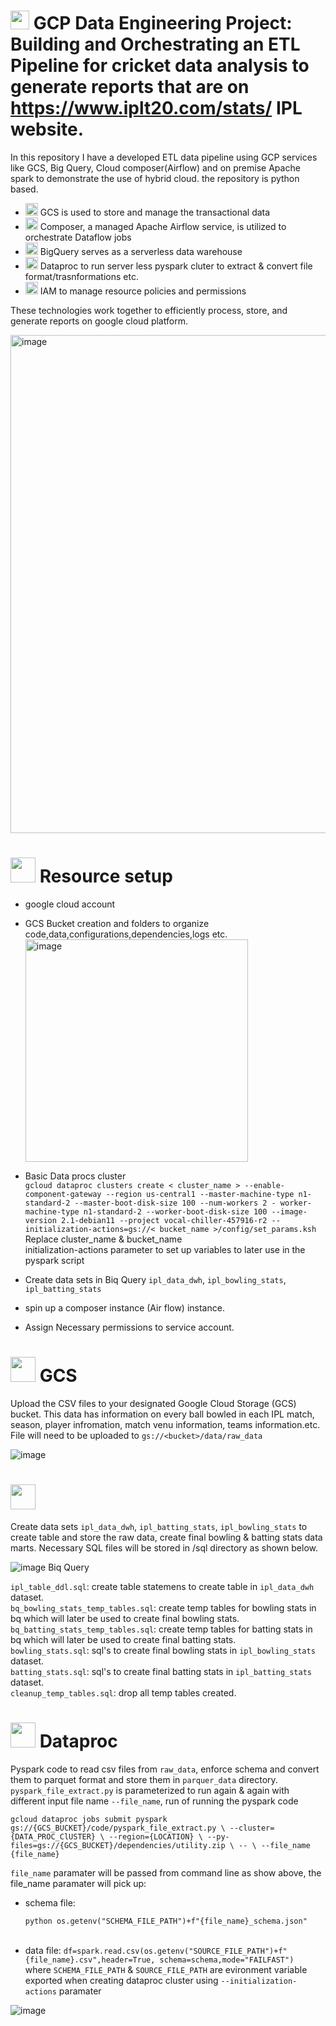 # <img src="https://github.com/user-attachments/assets/b52f367f-d2e0-4233-82b6-2c4683cd6a15" width="30"/> GCP Data Engineering Project: Building and Orchestrating an ETL Pipeline for cricket data analysis to generate reports that are on https://www.iplt20.com/stats/<year> IPL website.
In this repository I have a developed ETL data pipeline using GCP services like GCS, Big Query, Cloud composer(Airflow) and on premise Apache spark to demonstrate the use of hybrid cloud. the repository is python based.
 - <img src="https://github.com/user-attachments/assets/929c57e4-0cfe-4dd2-a0b4-751a7a92dc9e" width="20"/> GCS is used to store and manage the transactional data
 - <img src="https://github.com/user-attachments/assets/c474f33c-c3b9-4631-9703-d44965a8277b" width="20"/> Composer, a managed Apache Airflow service, is utilized to orchestrate Dataflow jobs 
 - <img src="https://github.com/user-attachments/assets/729ae49d-7b4d-47ee-bd1c-7936fe26196c" width="20"/>  BigQuery serves as a serverless data warehouse
 - <img src="https://github.com/user-attachments/assets/d115e980-990b-4a04-9f3e-c55ae0b4123b" width="20"/>  Dataproc to run server less pyspark cluter to extract & convert file format/trasnformations etc. 
- <img src="https://github.com/user-attachments/assets/95c82bb0-70a3-4cd0-a3ca-277a6814a356" width="20"/> IAM to manage resource policies and permissions 

These technologies work together to efficiently process, store, and generate reports on google cloud platform.

<img width="797" alt="image" src="https://github.com/user-attachments/assets/96d888cc-d2c6-42d2-a8c0-e2b0166033f0" />

# <img src="https://github.com/user-attachments/assets/8195e8b0-b96f-4f39-bed6-d83db3df0827" width="40"/> Resource setup
 - google cloud account
 - GCS Bucket creation and folders to organize code,data,configurations,dependencies,logs etc.
   <img width="356" alt="image" src="https://github.com/user-attachments/assets/baea73e9-924f-443c-a509-6e3b8a16e098" />

 - Basic Data procs cluster <br>
   ```gcloud dataproc clusters create < cluster_name > --enable-component-gateway --region us-central1 --master-machine-type n1-standard-2 --master-boot-disk-size 100 --num-workers 2 - worker-machine-type n1-standard-2 --worker-boot-disk-size 100 --image-version 2.1-debian11 --project vocal-chiller-457916-r2 --initialization-actions=gs://< bucket_name >/config/set_params.ksh```<br>
Replace cluster_name & bucket_name<br>
initialization-actions parameter to set up variables to later use in the pyspark script<br>

 - Create data sets in Biq Query `ipl_data_dwh`, `ipl_bowling_stats`, `ipl_batting_stats`
 - spin up a composer instance (Air flow) instance.
 - Assign Necessary permissions to service account.

# <img src="https://github.com/user-attachments/assets/929c57e4-0cfe-4dd2-a0b4-751a7a92dc9e" width="40"/> GCS

Upload the CSV files to your designated Google Cloud Storage (GCS) bucket. This data has information on every ball bowled in each IPL match, season, player infromation, match venu information, teams information.etc. File will need to be uploaded to ``gs://<bucket>/data/raw_data``

![image](https://github.com/user-attachments/assets/4df03cfb-f11e-4a22-9fd8-5ad318784755)

#  <img src="https://github.com/user-attachments/assets/729ae49d-7b4d-47ee-bd1c-7936fe26196c" width="40"/>

Create data sets `ipl_data_dwh`, `ipl_batting_stats`, `ipl_bowling_stats` to create table and store the raw data, create final bowling & batting stats data marts.
Necessary SQL files will be stored in /sql directory as shown below.

![image](https://github.com/user-attachments/assets/fa3ebbdd-dd02-4af8-bd37-1d030a8573ff) Biq Query

`ipl_table_ddl.sql`: create table statemens to create table in `ipl_data_dwh` dataset.<br>
`bq_bowling_stats_temp_tables.sql`: create temp tables for bowling stats in bq which will later be used to create final bowling stats.<br>
`bq_batting_stats_temp_tables.sql`: create temp tables for batting stats in bq which will later be used to create final batting stats.<br>
`bowling_stats.sql`: sql's to create final bowling stats in `ipl_bowling_stats` dataset.<br>
`batting_stats.sql`: sql's to create final batting stats in `ipl_batting_stats` dataset.<br>
`cleanup_temp_tables.sql`: drop all temp tables created.<br>

# <img src="https://github.com/user-attachments/assets/d115e980-990b-4a04-9f3e-c55ae0b4123b" width="40"/> Dataproc
Pyspark code to read csv files from `raw_data`, enforce schema and convert them to parquet format and store them in `parquer_data` directory. <br>
``pyspark_file_extract.py`` is parameterized to run again & again with different input file name ``--file_name``, run of running the pyspark code <br>

``gcloud dataproc jobs submit pyspark gs://{GCS_BUCKET}/code/pyspark_file_extract.py \
                                 --cluster={DATA_PROC_ClUSTER} \
                                 --region={LOCATION} \
                                 --py-files=gs://{GCS_BUCKET}/dependencies/utility.zip \
                                 -- \
                                --file_name {file_name}`` <br>
   
  ``file_name`` paramater will be passed from command line as show above, the file_name paramater will pick up:
  - schema file: <pre> ```python os.getenv("SCHEMA_FILE_PATH")+f"{file_name}_schema.json" ``` </pre> <br>
  - data file: ``df=spark.read.csv(os.getenv("SOURCE_FILE_PATH")+f"{file_name}.csv",header=True, schema=schema,mode="FAILFAST")`` <br>
  where `SCHEMA_FILE_PATH` & `SOURCE_FILE_PATH` are evironment variable exported when creating dataproc cluster using ``--initialization-actions`` paramater

![image](https://github.com/user-attachments/assets/8f1f480a-4ca1-4dca-ae94-60ee00110f29)
